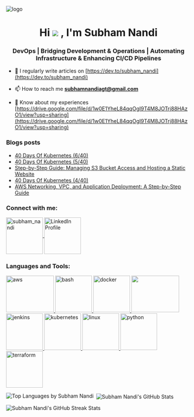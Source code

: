 ![logo](https://liveimages.algoworks.com/new-algoworks/wp-content/uploads/2023/01/05114244/DevOps-Challenges.gif)
<h1 align="center">Hi  <img src="https://user-images.githubusercontent.com/18350557/176309783-0785949b-9127-417c-8b55-ab5a4333674e.gif"/> , I'm Subham Nandi</h1>
<h3 align="center">DevOps | Bridging Development & Operations | Automating Infrastructure & Enhancing CI/CD Pipelines</h3>

<!-- <p align="left"> -->
<!-- <a href="https://github.com/ryo-ma/github-profile-trophy"> -->
<!--   <img src="https://github-profile-trophy.vercel.app/?username=subham-nandi" alt="subham-nandi" /> -->
<!--  </a> -->
<!-- </p> -->

- 📝 I regularly write articles on [https://dev.to/subham_nandi](https://dev.to/subham_nandi)

- 📫 How to reach me **subhamnandiagt@gmail.com**

- 📄 Know about my experiences [https://drive.google.com/file/d/1w0E1YheL84qqOgI9T4M8JOTrj88HAzO1/view?usp=sharing](https://drive.google.com/file/d/1w0E1YheL84qqOgI9T4M8JOTrj88HAzO1/view?usp=sharing)

### Blogs posts
<!-- BLOG-POST-LIST:START -->
- [40 Days Of Kubernetes &lpar;6/40&rpar;](https://dev.to/subham_nandi/40-days-of-kubernetes-640-4bma)
- [40 Days Of Kubernetes &lpar;5/40&rpar;](https://dev.to/subham_nandi/40-days-of-kubernetes-540-4216)
- [Step-by-Step Guide: Managing S3 Bucket Access and Hosting a Static Website](https://dev.to/subham_nandi/step-by-step-guide-managing-s3-bucket-access-and-hosting-a-static-website-5a1p)
- [40 Days Of Kubernetes &lpar;4/40&rpar;](https://dev.to/subham_nandi/40-days-of-kubernetes-440-3m61)
- [AWS Networking, VPC, and Application Deployment: A Step-by-Step Guide](https://dev.to/subham_nandi/aws-networking-vpc-and-application-deployment-a-step-by-step-guide-5fd2)
<!-- BLOG-POST-LIST:END -->

<h3 align="left">Connect with me:</h3>
<p align="left">
  <a href="https://dev.to/subham_nandi" target="_blank">
    <img align="center" src="https://res.cloudinary.com/practicaldev/image/fetch/s--F2tN0yaC--/c_limit%2Cf_auto%2Cfl_progressive%2Cq_66%2Cw_880/https://thepracticaldev.s3.amazonaws.com/i/qb0wtz2xaqbgub8slcic.gif" alt="subham_nandi" height="100" width="100" />
  </a>
  <a href="https://www.linkedin.com/in/nandi-subham/" target="_blank">
    <img align="center" src="https://i.pinimg.com/originals/de/b4/6f/deb46f02a59e3b3a2aa58fac16290d63.gif" alt="LinkedIn Profile" height="100" width="100" />
  </a>
</p>

<h3 align="left">Languages and Tools:</h3>
<p align="left"> 
  <a href="https://aws.amazon.com" target="_blank" rel="noreferrer"> 
    <img src="https://media1.tenor.com/m/GO7C6FD0y3YAAAAC/aws.gif" alt="aws" width="130" height="100"/> 
  </a> 
  <a href="https://www.gnu.org/software/bash/" target="_blank" rel="noreferrer"> 
    <img src="https://e7.pngegg.com/pngimages/330/276/png-clipart-bash-shell-script-bourne-shell-scripting-language-unix-shell-shell-rectangle-logo.png" alt="bash" width="100" height="100"/> 
  </a> 
  <a href="https://www.docker.com/" target="_blank" rel="noreferrer"> 
    <img src="https://i.pinimg.com/originals/f5/5e/80/f55e8059ea945abfd6804b887dd4a0af.gif" alt="docker" width="100" height="100"/> 
  </a> 
  <a href="https://git-scm.com/" target="_blank" rel="noreferrer"> 
    <img src="https://media.tenor.com/F_aIpdp3hEwAAAAi/git-github.gif" width="130" height="100"/> 
  </a> 
  <a href="https://www.jenkins.io" target="_blank" rel="noreferrer"> 
    <img src="https://www.vectorlogo.zone/logos/jenkins/jenkins-icon.svg" alt="jenkins" width="100" height="100"/> 
  </a> 
  <a href="https://kubernetes.io" target="_blank" rel="noreferrer"> 
    <img src="https://media.licdn.com/dms/image/v2/C4E12AQHDtPSEe5XNSw/article-inline_image-shrink_1000_1488/article-inline_image-shrink_1000_1488/0/1608980960581?e=1729728000&v=beta&t=A2A0zSWbZsC2KMPhd1SzVZy738TkSyUlDLOBJJEU3Hs" alt="kubernetes" width="100" height="100"/> 
  </a> 
  <a href="https://www.linux.org/" target="_blank" rel="noreferrer"> 
    <img src="https://upload.wikimedia.org/wikipedia/commons/5/5a/Rotating_Tux.gif" alt="linux" width="100" height="100"/> 
  </a> 
  <a href="https://www.python.org" target="_blank" rel="noreferrer"> 
    <img src="https://miro.medium.com/v2/resize:fit:1400/format:webp/0*OxDZ95Af_-7Ih_-m.gif" alt="python" width="100" height="100"/> 
  </a> 
  <a href="https://www.terraform.io/" target="_blank" rel="noreferrer"> 
    <img src="https://d3g9o9u8re44ak.cloudfront.net/logo/df7cd203-7ced-467a-b210-f01242b36f54/5471776e-7298-474b-88cd-e67c30a2753f.png" alt="terraform" width="100" height="100"/> 
  </a> 
</p>

<p><img align="left" src="https://github-readme-stats.vercel.app/api/top-langs?username=subham-nandi&show_icons=true&locale=en&layout=compact" alt="Top Languages by Subham Nandi" /></p>

<p>&nbsp;<img align="center" src="https://github-readme-stats.vercel.app/api?username=subham-nandi&show_icons=true&locale=en" alt="Subham Nandi's GitHub Stats" /></p>

<p><img align="center" src="https://github-readme-streak-stats.herokuapp.com/?user=subham-nandi&" alt="Subham Nandi's GitHub Streak Stats" /></p>

<!-- ![snake gif](https://github.com/subham-nandi/subham-nandi/blob/output/github-contribution-grid-snake.svg) -->
